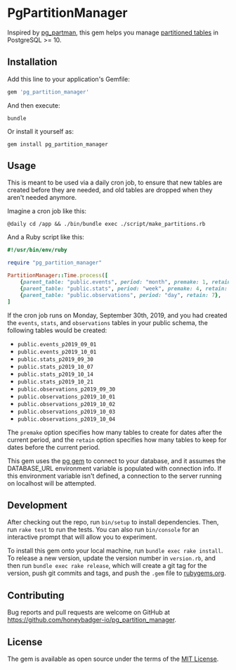 # PgPartitionManager

Inspired by [pg_partman][1], this gem helps you manage [partitioned tables][2] in PostgreSQL >= 10.

## Installation

Add this line to your application's Gemfile:

```ruby
gem 'pg_partition_manager'
```

And then execute:

```shell
bundle
```

Or install it yourself as:

```shell
gem install pg_partition_manager
```

## Usage

This is meant to be used via a daily cron job, to ensure that new tables are created before they are needed, and old tables are dropped when they aren't needed anymore.

Imagine a cron job like this:

```shell
@daily cd /app && ./bin/bundle exec ./script/make_partitions.rb
```

And a Ruby script like this:

```ruby
#!/usr/bin/env/ruby

require "pg_partition_manager"

PartitionManager::Time.process([
    {parent_table: "public.events", period: "month", premake: 1, retain: 3},
    {parent_table: "public.stats", period: "week", premake: 4, retain: 4},
    {parent_table: "public.observations", period: "day", retain: 7},
]
```

If the cron job runs on Monday, September 30th, 2019, and you had created the `events`, `stats`, and `observations` tables in your public schema, the following tables would be created:
* `public.events_p2019_09_01`
* `public.events_p2019_10_01`
* `public.stats_p2019_09_30`
* `public.stats_p2019_10_07`
* `public.stats_p2019_10_14`
* `public.stats_p2019_10_21`
* `public.observations_p2019_09_30`
* `public.observations_p2019_10_01`
* `public.observations_p2019_10_02`
* `public.observations_p2019_10_03`
* `public.observations_p2019_10_04`

The `premake` option specifies how many tables to create for dates after the current period, and the `retain` option specifies how many tables to keep for dates before the current period.

This gem uses the [pg gem][3] to connect to your database, and it assumes the DATABASE\_URL environment variable is populated with connection info. If this environment variable isn't defined, a connection to the server running on localhost will be attempted.


## Development

After checking out the repo, run `bin/setup` to install dependencies. Then, run `rake test` to run the tests. You can also run `bin/console` for an interactive prompt that will allow you to experiment.

To install this gem onto your local machine, run `bundle exec rake install`. To release a new version, update the version number in `version.rb`, and then run `bundle exec rake release`, which will create a git tag for the version, push git commits and tags, and push the `.gem` file to [rubygems.org](https://rubygems.org).

## Contributing

Bug reports and pull requests are welcome on GitHub at https://github.com/honeybadger-io/pg_partition_manager.

## License

The gem is available as open source under the terms of the [MIT License](https://opensource.org/licenses/MIT).

[1]: https://github.com/pgpartman/pg_partman
[2]: https://www.postgresql.org/docs/current/ddl-partitioning.html
[3]: https://rubygems.org/gems/pg